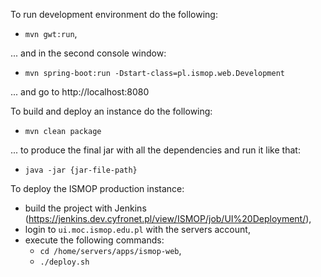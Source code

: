 To run development environment do the following:

- `mvn gwt:run`,

... and in the second console window:

- `mvn spring-boot:run -Dstart-class=pl.ismop.web.Development`

... and go to http://localhost:8080

To build and deploy an instance do the following:

- `mvn clean package`

... to produce the final jar with all the dependencies and run it like that:

- `java -jar {jar-file-path}`

To deploy the ISMOP production instance:

- build the project with Jenkins (https://jenkins.dev.cyfronet.pl/view/ISMOP/job/UI%20Deployment/),
- login to `ui.moc.ismop.edu.pl` with the servers account,
- execute the following commands:
  - `cd /home/servers/apps/ismop-web`,
  - `./deploy.sh`